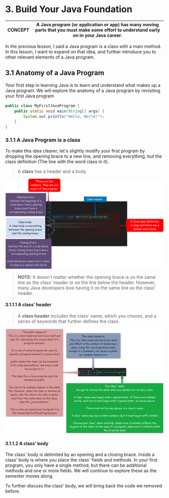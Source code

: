 # 3. Build Your Java Foundation

| CONCEPT | A Java program (or application or app) has many moving parts that you must make some effort to understand early on in your Java career.|
| :---: | :-----------: |

In the previous lesson, I said a Java program is a class with a main method. In this lesson, I want to expand on that idea, and further introduce you to other relevant elements of a Java program. 

## 3.1 Anatomy of a Java Program

Your first step in learning Java is to learn and understand what makes up a Java program. We will explore the anatomy of a Java program by revisiting your first Java program

```java
public class MyFirstJavaProgram {
    public static void main(String[] args) {
        System.out.println("Hello, World!");
    }
}
```

### 3.1.1 A Java Program is a class

To make this idea clearer, let's slightly modify your first program by dropping the opening brace to a new line, and removing everything, but the class definition (The line with the word class in it).

> A **class** has a header and a body

![A Java Program is a class](media/program-class.png)

> **NOTE:** It doesn't matter whether the opening brace is on the same line as the class' header or on the line below the header. However, many Java developers love having it on the same line as the class' header.

#### 3.1.1.1 A class' header

> A **class header** includes the class' name, which you choose, and a series of keywords that further defines the class.

![Class header](media/class-header.png)

#### 3.1.1.2 A class' body

The class' body is delimited by an opening and a closing brace. Inside a class' body is where you place the class' fields and methods. In your first program, you only have a single method, but there can be additional methods and one or more fields. We will continue to explore these as the semester moves along.

To further discuss the class' body, we will bring back the code we removed before.

